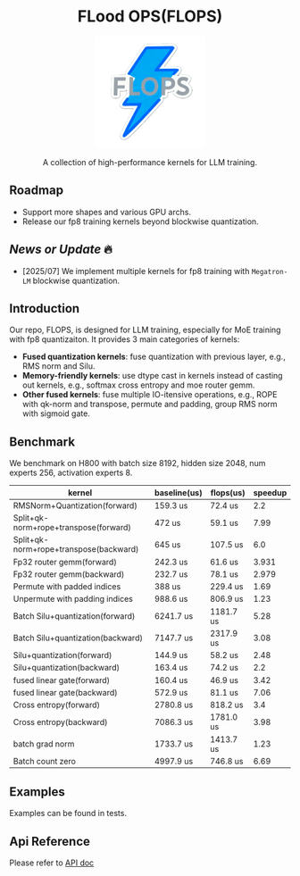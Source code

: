 

<h1 align="center">FLood OPS(FLOPS) </h1>


<!-- ![](docs/flops.png){ align="center",width="60%" } -->
<div style="text-align: center;">
<img src="docs/flops.png" alt="项目Logo" width="200">
</div>
  
<p align="center">
   A collection of high-performance kernels for LLM training.
</p>



## Roadmap ##

- Support more shapes and various GPU archs.
- Release our fp8 training kernels beyond blockwise quantization.

## *News or Update* 🔥

- [2025/07] We implement multiple kernels for fp8 training with `Megatron-LM` blockwise quantization. 


## Introduction

Our repo, FLOPS, is designed for LLM training, especially for MoE training with fp8 quantizaiton. It provides 3 main categories of kernels:

- **Fused quantization kernels**: fuse quantization with previous layer, e.g., RMS norm and Silu.
- **Memory-friendly kernels**: use dtype cast in kernels instead of casting out kernels, e.g., softmax cross entropy and moe router gemm.
- **Other fused kernels**: fuse multiple IO-itensive operations, e.g., ROPE with qk-norm and transpose, permute and padding, group RMS norm with sigmoid gate.


## Benchmark

We benchmark on H800 with batch size 8192, hidden size 2048, num experts 256, activation experts 8.

| kernel | baseline(us) | flops(us) | speedup |
|--------|--------------|-----------|---------|
| RMSNorm+Quantization(forward) | 159.3 us | 72.4 us | 2.2 |
| Split+qk-norm+rope+transpose(forward) | 472 us | 59.1 us | 7.99 |
| Split+qk-norm+rope+transpose(backward) | 645 us | 107.5 us | 6.0 |
| Fp32 router gemm(forward) | 242.3 us | 61.6 us | 3.931 |
| Fp32 router gemm(backward) | 232.7 us | 78.1 us | 2.979 |
| Permute with padded indices | 388 us | 229.4 us | 1.69 |
| Unpermute with padding indices | 988.6 us | 806.9 us | 1.23 |
| Batch Silu+quantization(forward) | 6241.7 us | 1181.7 us | 5.28 |
| Batch Silu+quantization(backward) | 7147.7 us | 2317.9 us | 3.08 |
| Silu+quantization(forward) | 144.9 us | 58.2 us | 2.48 |
| Silu+quantization(backward) | 163.4 us | 74.2 us | 2.2 |
| fused linear gate(forward) | 160.4 us | 46.9 us | 3.42 |
| fused linear gate(backward) | 572.9 us | 81.1 us | 7.06 |
| Cross entropy(forward) | 2780.8 us | 818.2 us | 3.4 |
| Cross entropy(backward) | 7086.3 us | 1781.0 us | 3.98 |
| batch grad norm | 1733.7 us | 1413.7 us | 1.23 | 
| Batch count zero | 4997.9 us | 746.8 us | 6.69 | 


## Examples

Examples can be found in tests.

## Api Reference

Please refer to [API doc](docs/api.md)